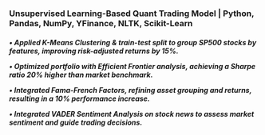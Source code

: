 <h3> Unsupervised Learning-Based Quant Trading Model | Python, Pandas, NumPy, YFinance, NLTK, Scikit-Learn</h3>

<h5>
  
• Applied K-Means Clustering & train-test split to group SP500 stocks by features, improving risk-adjusted returns by 15%.

• Optimized portfolio with Efficient Frontier analysis, achieving a Sharpe ratio 20% higher than market benchmark.

• Integrated Fama-French Factors, refining asset grouping and returns, resulting in a 10% performance increase.

• Integrated VADER Sentiment Analysis on stock news to assess market sentiment and guide trading decisions.
</h5>
